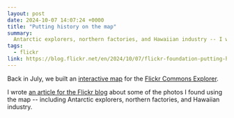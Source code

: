 ```yaml
---
layout: post
date: 2024-10-07 14:07:24 +0000
title: "Putting history on the map"
summary:
  Antarctic explorers, northern factories, and Hawaiian industry -- I wrote about some of the photos I found using the interactive map in the Flickr Commons Explorer.
tags:
  - flickr
link: https://blog.flickr.net/en/2024/10/07/flickr-foundation-putting-history-on-the-map/
---
```

Back in July, we built an [interactive map](https://commons.flickr.org/map/) for the [Flickr Commons Explorer](https://commons.flickr.org/).

I wrote [an article for the Flickr blog][blog] about some of the photos I found using the map -- including Antarctic explorers, northern factories, and Hawaiian industry.

[blog]: https://blog.flickr.net/en/2024/10/07/flickr-foundation-putting-history-on-the-map/
